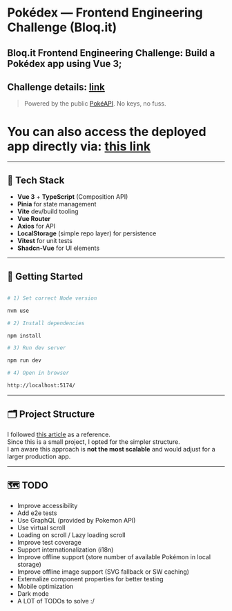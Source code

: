 # Pokédex — Frontend Engineering Challenge (Bloq.it)

Bloq.it Frontend Engineering Challenge: Build a Pokédex app using Vue 3;
---
Challenge details: [link](https://github.com/bloqit/fe-engineering-challenge/blob/main/README.md)
---

> Powered by the public [PokéAPI](https://pokeapi.co/). No keys, no fuss.

# You can also access the deployed app directly via:  [this link](https://pokemon-challenge-rho.vercel.app)
---

## 🧩 Tech Stack

- **Vue 3** + **TypeScript** (Composition API)
- **Pinia** for state management
- **Vite** dev/build tooling
- **Vue Router**
- **Axios** for API
- **LocalStorage** (simple repo layer) for persistence
- **Vitest** for unit tests
- **Shadcn-Vue** for UI elements

---

## 🚀 Getting Started

```bash

# 1) Set correct Node version

nvm use

# 2) Install dependencies

npm install

# 3) Run dev server

npm run dev

# 4) Open in browser

http://localhost:5174/
```

---

## 🗂️ Project Structure

I followed [this article](https://alexop.dev/posts/how-to-structure-vue-projects/) as a reference.  
Since this is a small project, I opted for the simpler structure.  
I am aware this approach is **not the most scalable** and would adjust for a larger production app.

---

## 🗺️ TODO

- Improve accessibility
- Add e2e tests
- Use GraphQL (provided by Pokemon API)
- Use virtual scroll
- Loading on scroll / Lazy loading scroll
- Improve test coverage
- Support internationalization (i18n)
- Improve offline support (store number of available Pokémon in local storage)
- Improve offline image support (SVG fallback or SW caching)
- Externalize component properties for better testing
- Mobile optimization
- Dark mode
- A LOT of TODOs to solve :/
